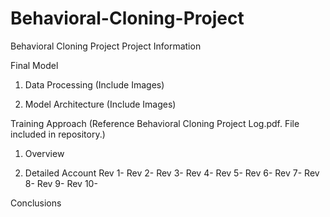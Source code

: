 # Behavioral-Cloning-Project
Behavioral Cloning Project
Project Information

Final Model
1. Data Processing
(Include Images)

2. Model Architecture
(Include Images)


Training Approach
(Reference Behavioral Cloning Project Log.pdf. File included in repository.)
1. Overview

2. Detailed Account
Rev 1-
Rev 2-
Rev 3-
Rev 4-
Rev 5-
Rev 6-
Rev 7-
Rev 8-
Rev 9-
Rev 10-

Conclusions


